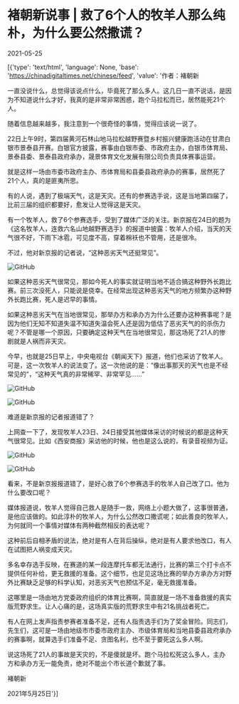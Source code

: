 # 褚朝新说事 | 救了6个人的牧羊人那么纯朴，为什么要公然撒谎？

2021-05-25

[{'type': 'text/html', 'language': None, 'base': 'https://chinadigitaltimes.net/chinese/feed', 'value': '作者：褚朝新

一直没说什么，总觉得该说点什么，毕竟死了那么多人。这几日一直不说话，是因为不知道说什么才好，我真的是非常非常困惑，跑个马拉松而已，居然能死21个人。

随着信息越来越多，我注意到一个很奇怪的事情，觉得应该说一说了。

22日上午9时，第四届黄河石林山地马拉松越野赛暨乡村振兴健康跑活动在甘肃白银市景泰县开赛。白银官方披露，赛事由白银市委、市政府主办，白银市体育局、景泰县委、景泰县政府承办，晟景体育文化发展有限公司负责具体赛事运营。

就是这样一场由市委市政府主办、市体育局和县委县政府承办的赛事，居然死了21个人，真的是匪夷所思。

有的人说，遇到了极端天气，这是天灾。还有的参赛选手说，这是当地第四届了，比前三届的组织都要好，愈发让人觉得这是天灾。

有一个牧羊人，救了6个参赛选手，受到了媒体广泛的关注。新京报在24日的题为《这名牧羊人，连救六名山地越野赛选手》的报道中披露：牧羊人介绍，当天的天气很不好，下雨下冰雹，可见度不高，穿着棉袄也不管用，还是很冷。

不过，他对新京报的记者说，“这种恶劣天气还挺常见”。

![GitHub](https://chinadigitaltimes.net/chinese/files/2021/05/post-666379-60ad53ab705db.png)

如果这种恶劣天气很常见，那如今死人的事实就证明当地不适合搞这种野外长跑比赛。前三次没死人，只能说是侥幸。在经常出现这种恶劣天气的地方频繁办这种野外长跑比赛，死人是迟早的事情。

如果这种恶劣天气在当地很常见，那举办方和承办方为什么还要办这种赛事呢？是因为他们无知不知道失温不知道失温会死人还是因为低估了恶劣天气的的杀伤力呢？不管是哪一个原因，只要确定这种天气在当地很常见，那这场死了21人的惨剧就是人祸而非天灾。

今早，也就是25日早上，中央电视台《朝闻天下》报道，他们也采访了牧羊人。可是，这一次牧羊人的说法变了。这一次他说的是：“像出事那天的天气也是不经常见的”，“这种天气真的非常稀罕、非常罕见……”

![GitHub](https://chinadigitaltimes.net/chinese/files/2021/05/post-666379-60ad53ad671a0.)

![GitHub](https://chinadigitaltimes.net/chinese/files/2021/05/post-666379-60ad53af962cc.)

难道是新京报的记者报道错了？

上网查一下了，发现牧羊人23日、24日接受其他媒体采访的时候说的都是这种天气很常见。比如《西安商报》采访他的时候，他也是这么说的，有录音视频为证。

![GitHub](https://chinadigitaltimes.net/chinese/files/2021/05/post-666379-60ad53b1bb49f.)

![GitHub](https://chinadigitaltimes.net/chinese/files/2021/05/post-666379-60ad53b3e2352.)

看来，不是新京报报道错了，是好心救了6个参赛选手的牧羊人自己改了口。他为什么要改口呢？

媒体报道说，牧羊人觉得自己救人是随手一救，网络上小题大做了，这事很普通，是他应该做的。如此淳朴的牧羊人，为什么公然改口撒谎呢；如此善良的牧羊人，为何就同一个事情对媒体有两种截然相反的表达呢？

这种前后自相矛盾的说法，绝对是有人在背后操纵，绝对是有人要求他改口，有人在试图把人祸变成天灾。

多名幸存选手反映，在赛道的某一段连摩托车都无法通行，比赛的第三个打卡点不提供任何补给，更无救援的准备。这个细节，也足见这场比赛的举办方承办方对野外比赛缺乏足够的科学认知，对恶劣天气也预估不足，毫无救援准备。

这哪里是一场由地方党委政府组织的体育比赛啊，简直就是一场不准备救援的真实版荒野求生。让人心痛的是，这场真实版的荒野求生中有21名挑战者死亡。

有人在网上发声指责参赛者准备不足，还有人指责选手们为了奖金冒险。同志们，先生们，这可是一场由地级市市委市政府主办、市级体育局和当地县委县政府承办的赛事啊，就算选手们准备不足、贪图名利，也不至于要死这么多人啊。

说这场死了21人的事故是天灾的，不是傻就是坏。跑个马拉松死这么多人，主办方和承办方无一能免责，绝对不能出个市长道个歉就了事。

褚朝新

2021年5月25日'}]